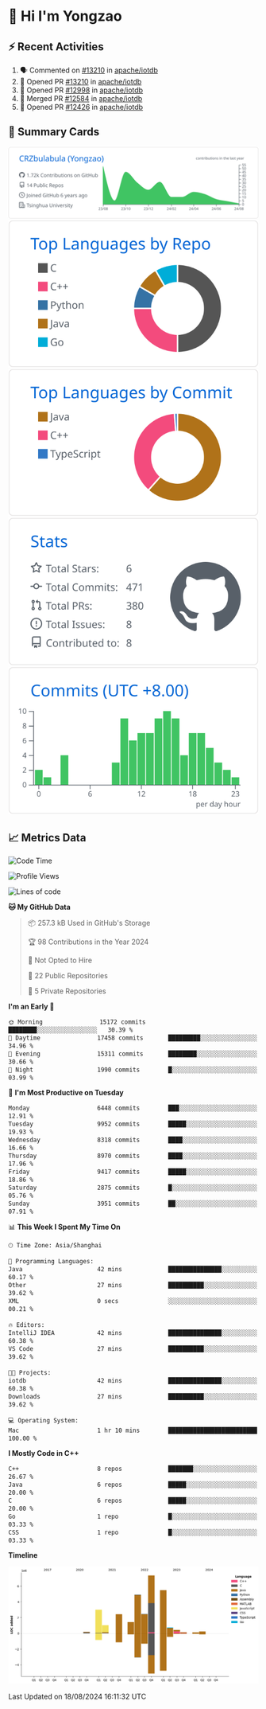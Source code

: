 # 👋 Hi I'm Yongzao

## ⚡ Recent Activities
<!--START_SECTION:activity-->
1. 🗣 Commented on [#13210](https://github.com/apache/iotdb/pull/13210#issuecomment-2294850976) in [apache/iotdb](https://github.com/apache/iotdb)
2. 💪 Opened PR [#13210](https://github.com/apache/iotdb/pull/13210) in [apache/iotdb](https://github.com/apache/iotdb)
3. 💪 Opened PR [#12998](https://github.com/apache/iotdb/pull/12998) in [apache/iotdb](https://github.com/apache/iotdb)
4. 🎉 Merged PR [#12584](https://github.com/apache/iotdb/pull/12584) in [apache/iotdb](https://github.com/apache/iotdb)
5. 💪 Opened PR [#12426](https://github.com/apache/iotdb/pull/12426) in [apache/iotdb](https://github.com/apache/iotdb)
<!--END_SECTION:activity-->

## 🎑 Summary Cards

[![](https://raw.githubusercontent.com/CRZbulabula/CRZbulabula/main/profile-summary-card-output/github/0-profile-details.svg)](https://github.com/vn7n24fzkq/github-profile-summary-cards)
[![](https://raw.githubusercontent.com/CRZbulabula/CRZbulabula/main/profile-summary-card-output/github/1-repos-per-language.svg)](https://github.com/vn7n24fzkq/github-profile-summary-cards) [![](https://raw.githubusercontent.com/CRZbulabula/CRZbulabula/main/profile-summary-card-output/github/2-most-commit-language.svg)](https://github.com/vn7n24fzkq/github-profile-summary-cards)
[![](https://raw.githubusercontent.com/CRZbulabula/CRZbulabula/main/profile-summary-card-output/github/3-stats.svg)](https://github.com/vn7n24fzkq/github-profile-summary-cards) [![](https://raw.githubusercontent.com/CRZbulabula/CRZbulabula/main/profile-summary-card-output/github/4-productive-time.svg)](https://github.com/vn7n24fzkq/github-profile-summary-cards)

## 📈 Metrics Data

<!--START_SECTION:waka-->
![Code Time](http://img.shields.io/badge/Code%20Time-673%20hrs%2041%20mins-blue)

![Profile Views](http://img.shields.io/badge/Profile%20Views-1-blue)

![Lines of code](https://img.shields.io/badge/From%20Hello%20World%20I%27ve%20Written-30.0%20million%20lines%20of%20code-blue)

**🐱 My GitHub Data** 

> 📦 257.3 kB Used in GitHub's Storage 
 > 
> 🏆 98 Contributions in the Year 2024
 > 
> 🚫 Not Opted to Hire
 > 
> 📜 22 Public Repositories 
 > 
> 🔑 5 Private Repositories 
 > 
**I'm an Early 🐤** 

```text
🌞 Morning                15172 commits       ████████░░░░░░░░░░░░░░░░░   30.39 % 
🌆 Daytime                17458 commits       █████████░░░░░░░░░░░░░░░░   34.96 % 
🌃 Evening                15311 commits       ████████░░░░░░░░░░░░░░░░░   30.66 % 
🌙 Night                  1990 commits        █░░░░░░░░░░░░░░░░░░░░░░░░   03.99 % 
```
📅 **I'm Most Productive on Tuesday** 

```text
Monday                   6448 commits        ███░░░░░░░░░░░░░░░░░░░░░░   12.91 % 
Tuesday                  9952 commits        █████░░░░░░░░░░░░░░░░░░░░   19.93 % 
Wednesday                8318 commits        ████░░░░░░░░░░░░░░░░░░░░░   16.66 % 
Thursday                 8970 commits        ████░░░░░░░░░░░░░░░░░░░░░   17.96 % 
Friday                   9417 commits        █████░░░░░░░░░░░░░░░░░░░░   18.86 % 
Saturday                 2875 commits        █░░░░░░░░░░░░░░░░░░░░░░░░   05.76 % 
Sunday                   3951 commits        ██░░░░░░░░░░░░░░░░░░░░░░░   07.91 % 
```


📊 **This Week I Spent My Time On** 

```text
🕑︎ Time Zone: Asia/Shanghai

💬 Programming Languages: 
Java                     42 mins             ███████████████░░░░░░░░░░   60.17 % 
Other                    27 mins             ██████████░░░░░░░░░░░░░░░   39.62 % 
XML                      0 secs              ░░░░░░░░░░░░░░░░░░░░░░░░░   00.21 % 

🔥 Editors: 
IntelliJ IDEA            42 mins             ███████████████░░░░░░░░░░   60.38 % 
VS Code                  27 mins             ██████████░░░░░░░░░░░░░░░   39.62 % 

🐱‍💻 Projects: 
iotdb                    42 mins             ███████████████░░░░░░░░░░   60.38 % 
Downloads                27 mins             ██████████░░░░░░░░░░░░░░░   39.62 % 

💻 Operating System: 
Mac                      1 hr 10 mins        █████████████████████████   100.00 % 
```

**I Mostly Code in C++** 

```text
C++                      8 repos             ███████░░░░░░░░░░░░░░░░░░   26.67 % 
Java                     6 repos             █████░░░░░░░░░░░░░░░░░░░░   20.00 % 
C                        6 repos             █████░░░░░░░░░░░░░░░░░░░░   20.00 % 
Go                       1 repo              █░░░░░░░░░░░░░░░░░░░░░░░░   03.33 % 
CSS                      1 repo              █░░░░░░░░░░░░░░░░░░░░░░░░   03.33 % 
```



**Timeline**

![Lines of Code chart](https://raw.githubusercontent.com/CRZbulabula/CRZbulabula/main/assets/bar_graph.png)


 Last Updated on 18/08/2024 16:11:32 UTC
<!--END_SECTION:waka-->

